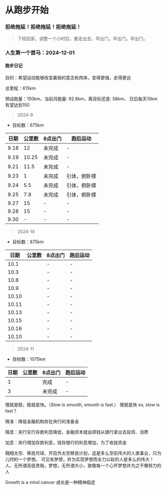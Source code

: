  # 从跑步开始

### 拒绝拖延！拒绝拖延！拒绝拖延！

> 下班回家，调整一个小时后，要走出去，早出门，早出门，早出门。

### 人生第一个首马：2024-12-01

#### 跑步日记

目的：希望运动能够改变羸弱的意志和肉体，变得更强，走得更远

总里程：615km

预设跑量：150km，当前月跑量: 92.6km，离目标还差: 58km， 日后每天10km有望达到150

> 2024-9 
- 目标数：675km

| 日期   | 公里数   | 8点出门 | 跑后运动   |
|------|-------|------|--------|
| 9.18 | 12    | 未完成  | -      |
| 9.19 | 10.25 | 未完成  | -      |
| 9.21 | 11.5  | 未完成  | -      |
| 9.23 | 1     | 未完成  | 引体，俯卧撑 |
| 9.24 | 5.5   | 未完成  | 引体，俯卧撑 |
| 9.25 | 7.8   | 未完成  | 引体，俯卧撑 |
| 9.27 | 15    | -    | -      |
| 9.28 | 15    | -    | -      |
| 9.30 | -     | -    | -      |


> 2024-10
- 目标数：875km

| 日期    | 公里数 | 8点出门 | 跑后运动 |
|-------|-----|------|------|
| 10.1  |     | -    | -    |
| 10.3  |     | -    | -    |
| 10.8  |     | -    | -    |
| 10.9  |     | -    | -    |
| 10.10 |     | -    | -    |
| 10.11 |     | -    | -    |
| 10.13 |     | -    | -    |
| 10.15 |     | -    | -    |
| 10.16 |     | -    | -    |
| 10.10 |     | -    | -    |



> 2024-11
- 目标数：1075km

| 日期 | 公里数 | 8点出门 | 跑后运动 |
|----|-----|------|------|
| 1  |     | 完成   | -    |
| 3  |     | 未完成  | -    |

慢就是稳，稳就是快。（Slow is smooth, smooth is fast.）
慢就是快  so, slow is fast？

降准：降低金融机构存在央行的准备金

降息：央行实行存款利息降低，金融资本就会把钱从银行拿出去投资、消费

加息：央行增加存款利息，钱存银行的利息增加，为了收拢资金

翱翔太空、移民月球、开启外太空移民计划，这是多么空前伟大的人类事业，只为儿时的一个梦想。
可见有梦想，并为实现梦想而全力以赴的人是多么的伟大！
人，无所谓高低贵贱，梦想，无所谓大小，致敬每一个心怀梦想并为之不懈努力的人

Growth is a mind cancer 成长是一种精神癌症

